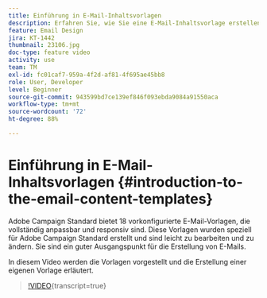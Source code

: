 ```yaml
---
title: Einführung in E-Mail-Inhaltsvorlagen
description: Erfahren Sie, wie Sie eine E-Mail-Inhaltsvorlage erstellen.
feature: Email Design
jira: KT-1442
thumbnail: 23106.jpg
doc-type: feature video
activity: use
team: TM
exl-id: fc01caf7-959a-4f2d-af81-4f695ae45bb8
role: User, Developer
level: Beginner
source-git-commit: 943599bd7ce139ef846f093ebda9084a91550aca
workflow-type: tm+mt
source-wordcount: '72'
ht-degree: 88%

---
```


# Einführung in E-Mail-Inhaltsvorlagen {#introduction-to-the-email-content-templates}

Adobe Campaign Standard bietet 18 vorkonfigurierte E-Mail-Vorlagen, die vollständig anpassbar und responsiv sind. Diese Vorlagen wurden speziell für Adobe Campaign Standard erstellt und sind leicht zu bearbeiten und zu ändern. Sie sind ein guter Ausgangspunkt für die Erstellung von E-Mails.

In diesem Video werden die Vorlagen vorgestellt und die Erstellung einer eigenen Vorlage erläutert.

>[!VIDEO](https://video.tv.adobe.com/v/23106?learn=on){transcript=true}
